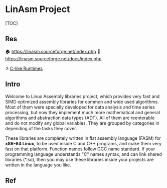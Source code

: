 # LinAsm Project

[TOC]



## Res
🏠 https://linasm.sourceforge.net/index.php
📂 https://linasm.sourceforge.net/docs/index.php

↗ [C-like Runtimes](../../../../👩‍💻%20Programming%20Methodology%20and%20Languages/🛠️%20Programming%20Tools%20Chain/🚠%20Runtimes%20&%20SDKs/C-like%20Runtimes/C-like%20Runtimes.md)



## Intro
Welcome to Linux Assembly libraries project, which provides very fast and SIMD optimized assembly libraries for common and wide used algorithms.‭ ‬Most of them were specially developed for data analysis and time series processing,‭ ‬but now they implement much more mathematical and general algorithms and abstraction data types (ADT).‭ All of them are reenterable and do not modify any global variables. They are grouped by categories in depending of the tasks they cover.

‬These libraries are completely written in flat assembly language (FASM) for **x86-64‭ ‬Linux**,‭ ‬to be used inside C and C++‭ ‬programs, and‭ ‬make them very fast on that platform. Function names follow GCC name standard. If your programming language understands "C" names syntax, and can link shared libraries (\*.so), then you may use these libraries inside your projects are written in the language you like.



## Ref

